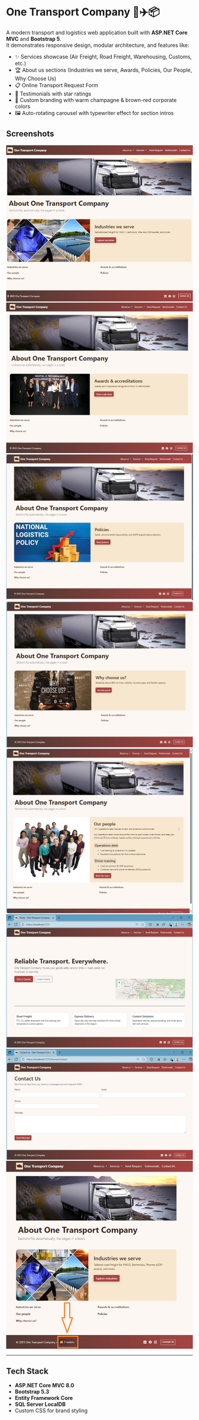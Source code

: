 # One Transport Company 🚛✈️📦

A modern transport and logistics web application built with **ASP.NET Core MVC** and **Bootstrap 5**.  
It demonstrates responsive design, modular architecture, and features like:

- ✨ Services showcase (Air Freight, Road Freight, Warehousing, Customs, etc.)
- 🏆 About us sections (Industries we serve, Awards, Policies, Our People, Why Choose Us)
- 📋 Online Transport Request Form
- 💬 Testimonials with star ratings
- 🎨 Custom branding with warm champagne & brown-red corporate colors
- 🖼️ Auto-rotating carousel with typewriter effect for section intros

## Screenshots
![Homepage](About-one-transport-company-industries.png)
![About-Us](About-one-transport-company-Awards.png)
![About-Us](About-one-transport-company-policies.png)
![About-Us](About-onr-transport-company-why-choose-us.png)
![About-Us](About-one-transport-company-our-people.png)
![About-Us](Home.png)
![Contact_us](Contact-us.png)
![Contact_us](VisitorsCounter.png)

---

## Tech Stack
- **ASP.NET Core MVC 8.0**
- **Bootstrap 5.3**
- **Entity Framework Core**
- **SQL Server LocalDB**
- Custom CSS for brand styling
